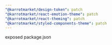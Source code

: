 ```yaml
---
"@karrotmarket/design-token": patch
"@karrotmarket/react-emotion-theme": patch
"@karrotmarket/react-theming": patch
"@karrotmarket/styled-components-theme": patch
---
```


exposed package.json
